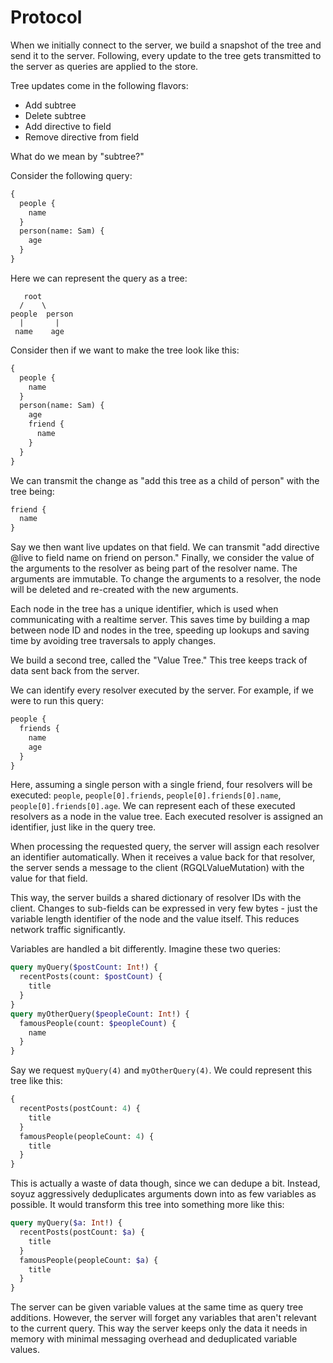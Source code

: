 Protocol
========

When we initially connect to the server, we build a snapshot of the tree and send it to the server. Following, every update to the tree gets transmitted to the server as queries are applied to the store.

Tree updates come in the following flavors:

 - Add subtree
 - Delete subtree
 - Add directive to field
 - Remove directive from field

What do we mean by "subtree?"

Consider the following query:

```graphql
{
  people {
    name
  }
  person(name: Sam) {
    age
  }
}
```

Here we can represent the query as a tree:

```
   root
  /    \
people  person
  |       |
 name    age
```

Consider then if we want to make the tree look like this:

```graphql
{
  people {
    name
  }
  person(name: Sam) {
    age
    friend {
      name
    }
  }
}
```

We can transmit the change as "add this tree as a child of person" with the tree being:

```graphql
friend {
  name
}
```

Say we then want live updates on that field. We can transmit "add directive @live to field name on friend on person." Finally, we consider the value of the arguments to the resolver as being part of the resolver name. The arguments are immutable. To change the arguments to a resolver, the node will be deleted and re-created with the new arguments.

Each node in the tree has a unique identifier, which is used when communicating with a realtime server. This saves time by building a map between node ID and nodes in the tree, speeding up lookups and saving time by avoiding tree traversals to apply changes.

We build a second tree, called the "Value Tree." This tree keeps track of data sent back from the server.

We can identify every resolver executed by the server. For example, if we were to run this query:

```graphql
people {
  friends {
    name
    age
  }
}
```

Here, assuming a single person with a single friend, four resolvers will be executed: `people`, `people[0].friends`, `people[0].friends[0].name`, `people[0].friends[0].age`. We can represent each of these executed resolvers as a node in the value tree. Each executed resolver is assigned an identifier, just like in the query tree.

When processing the requested query, the server will assign each resolver an identifier automatically. When it receives a value back for that resolver, the server sends a message to the client (RGQLValueMutation) with the value for that field.

This way, the server builds a shared dictionary of resolver IDs with the client. Changes to sub-fields can be expressed in very few bytes - just the variable length identifier of the node and the value itself. This reduces network traffic significantly.

Variables are handled a bit differently. Imagine these two queries:

```graphql
query myQuery($postCount: Int!) {
  recentPosts(count: $postCount) {
    title
  }
}
query myOtherQuery($peopleCount: Int!) {
  famousPeople(count: $peopleCount) {
    name
  }
}
```

Say we request `myQuery(4)` and `myOtherQuery(4)`. We could represent this tree like this:

```graphql
{
  recentPosts(postCount: 4) {
    title
  }
  famousPeople(peopleCount: 4) {
    title
  }
}
```

This is actually a waste of data though, since we can dedupe a bit. Instead, soyuz aggressively deduplicates arguments down into as few variables as possible. It would transform this tree into something more like this:

```graphql
query myQuery($a: Int!) {
  recentPosts(postCount: $a) {
    title
  }
  famousPeople(peopleCount: $a) {
    title
  }
}
```

The server can be given variable values at the same time as query tree additions. However, the server will forget any variables that aren't relevant to the current query. This way the server keeps only the data it needs in memory with minimal messaging overhead and deduplicated variable values.
